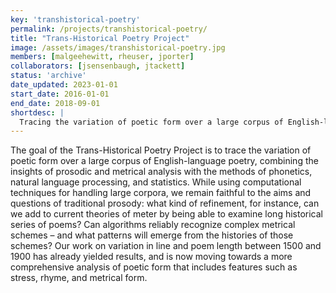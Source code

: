 ```yaml
---
key: 'transhistorical-poetry'
permalink: /projects/transhistorical-poetry/
title: "Trans-Historical Poetry Project"
image: /assets/images/transhistorical-poetry.jpg
members: [malgeehewitt, rheuser, jporter]
collaborators: [jsensenbaugh, jtackett]
status: 'archive'
date_updated: 2023-01-01
start_date: 2016-01-01
end_date: 2018-09-01
shortdesc: |
  Tracing the variation of poetic form over a large corpus of English-language poetry, combining prosodic and metrical analysis with phonetics, natural language processing, and statistics
---
```


The goal of the Trans-Historical Poetry Project is to trace the variation of poetic form over a large corpus of English-language poetry, combining the insights of prosodic and metrical analysis with the methods of phonetics, natural language processing, and statistics. While using computational techniques for handling large corpora, we remain faithful to the aims and questions of traditional prosody: what kind of refinement, for instance, can we add to current theories of meter by being able to examine long historical series of poems? Can algorithms reliably recognize complex metrical schemes – and what patterns will emerge from the histories of those schemes? Our work on variation in line and poem length between 1500 and 1900 has already yielded results, and is now moving towards a more comprehensive analysis of poetic form that includes features such as stress, rhyme, and metrical form.